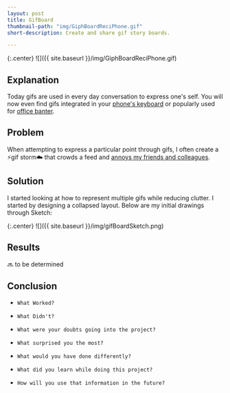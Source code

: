 ```yaml
---
layout: post
title: GifBoard
thumbnail-path: "img/GiphBoardReciPhone.gif"
short-description: Create and share gif story boards.

---
```


{:.center}
![]({{ site.baseurl }}/img/GiphBoardReciPhone.gif)

## Explanation

Today gifs are used in every day conversation to express one's self. You will now even find gifs integrated in your [phone's keyboard](http://giphy.com/posts/introducing-giphy-keys-the-gif-keyboard-for-ios) or popularly used for [office banter](http://giphy.com/posts/slack-adds-giphy-to-every-chatroom-wut).

## Problem

When attempting to express a particular point through gifs, I often create a ⚡️gif storm☁️ that crowds a feed and [annoys my friends and colleagues](https://twitter.com/slackhq/status/716029055011672064).


## Solution

I started looking at how to represent multiple gifs while reducing clutter. I started by designing a collapsed layout. Below are my initial drawings through Sketch:

{:.center}
![]({{ site.baseurl }}/img/gifBoardSketch.png)



## Results

🔜 to be determined  

## Conclusion

*     What Worked?
*     What Didn't?
*     What were your doubts going into the project?
*     What surprised you the most?
*     What would you have done differently?
*     What did you learn while doing this project?
*     How will you use that information in the future?
